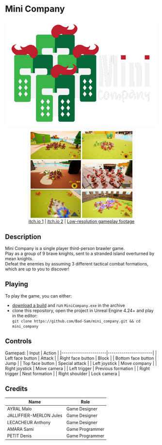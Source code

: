 # Mini Company
<div align="center"><img src="Screenshots/mini_company.png" /></div>
<div align="center">
    <p></p>
    <img src="Screenshots/tutorial.png" width=33% height=33% /> <img src="Screenshots/first_combat.png" width=33% height=33% /> <img src="Screenshots/formation_fighting.png" width=33% height=33% /> <img src="Screenshots/ranged_attack.png" width=33% height=33% /> <img src="Screenshots/thrust_attack.png" width=33% height=33% /> <img src="Screenshots/final_battle.png" width=33% height=33% />
</div>
<div align="center">
    <a href="https://jules-jalliffier-merlon.itch.io/mini-company">itch.io 1</a> | <a href="https://anthonylecacheur.itch.io/mini-company">itch.io 2</a> | <a href="https://www.youtube.com/watch?v=oyDPEQYcDxI">Low-resolution gameplay footage</a>
</div>

 
## Description
Mini Company is a single player third-person brawler game.  
Play as a group of 9 brave knights, sent to a stranded island overturned by mean knights.  
Defeat the enemies by assuming 3 different tactical combat formations, which are up to you to discover! 


## Playing
To play the game, you can either:
- [download a build](https://github.com/Bad-Sam/mini_company/releases) and run `MiniCompany.exe` in the archive
- clone this repository, open the project in Unreal Engine 4.24+ and play in the editor:  
```git clone https://github.com/Bad-Sam/mini_company.git && cd mini_company```


## Controls
Gamepad:
| Input                 | Action                |
|-----------------------|-----------------------|
| Left face button      | Attack                |
| Right face button     | Block                 |
| Bottom face button    | Jump                  |
| Top face button       | Special attack        |
| Left joystick         | Move company          |
| Right joystick        | Move camera           |
| Left trigger          | Previous formation    |
| Right trigger         | Next formation        |
| Right shoulder        | Lock camera           |


## Credits
| Name                      | Role              |
|---------------------------|-------------------|
| AYRAL Malo                | Game Designer     |
| JALLIFFIER-MERLON Jules   | Game Designer     |
| LECACHEUR Anthony         | Game Designer     |
| AMARA Sami                | Game Programmer   |
| PETIT Denis               | Game Programmer   |
